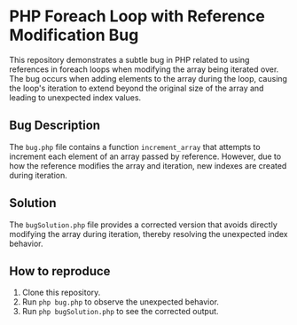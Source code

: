 # PHP Foreach Loop with Reference Modification Bug

This repository demonstrates a subtle bug in PHP related to using references in foreach loops when modifying the array being iterated over.  The bug occurs when adding elements to the array during the loop, causing the loop's iteration to extend beyond the original size of the array and leading to unexpected index values.

## Bug Description

The `bug.php` file contains a function `increment_array` that attempts to increment each element of an array passed by reference. However, due to how the reference modifies the array and iteration, new indexes are created during iteration.

## Solution

The `bugSolution.php` file provides a corrected version that avoids directly modifying the array during iteration, thereby resolving the unexpected index behavior.

## How to reproduce

1. Clone this repository.
2. Run `php bug.php` to observe the unexpected behavior.
3. Run `php bugSolution.php` to see the corrected output.